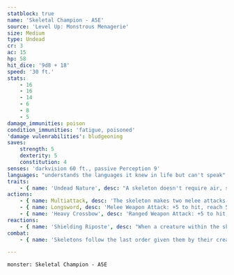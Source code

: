 ```yaml
---
statblock: true
name: 'Skeletal Champion - A5E'
source: 'Level Up: Monstrous Menagerie'
size: Medium
type: Undead
cr: 3
ac: 15
hp: 58
hit_dice: '9d8 + 18'
speed: '30 ft.'
stats:
    - 16
    - 16
    - 14
    - 6
    - 8
    - 5
damage_immunities: poison
condition_immunities: 'fatigue, poisoned'
'damage vulenrabilities': bludgeoning
saves:
    strength: 5
    dexterity: 5
    constitution: 4
senses: 'darkvision 60 ft., passive Perception 9'
languages: "understands the languages it knew in life but can't speak"
traits:
    - { name: 'Undead Nature', desc: "A skeleton doesn't require air, sustenance, or sleep." }
actions:
    - { name: Multiattack, desc: 'The skeleton makes two melee attacks.' }
    - { name: Longsword, desc: 'Melee Weapon Attack: +5 to hit, reach 5 ft., one target. Hit: 7 (1d8 + 3) slashing damage.' }
    - { name: 'Heavy Crossbow', desc: 'Ranged Weapon Attack: +5 to hit, range 100/400 ft., one target. Hit: 8 (1d10 + 3) piercing damage.' }
reactions:
    - { name: 'Shielding Riposte', desc: "When a creature within the skeleton's reach misses with a melee attack against the skeleton or a creature within 5 feet, the skeleton makes a longsword attack against the attacker. The skeleton must be wielding a longsword to use this reaction." }
combat:
    - { name: 'Skeletons follow the last order given them by their creator: defend the gates, attack trespassers, etc', desc: "Without orders, they attack any creatures that approach them. Skeletons don't retreat unless commanded to do so." }

---
```

```statblock
monster: Skeletal Champion - A5E
```
